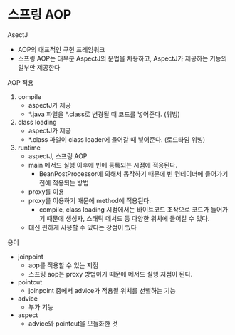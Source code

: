 # 스프링 AOP
AsectJ
- AOP의 대표적인 구현 프레임워크
- 스프링 AOP는 대부분 AspectJ의 문법을 차용하고, AspectJ가 제공하는 기능의 일부만 제공한다

AOP 적용
1. compile
   - aspectJ가 제공
   - *.java 파일을 *.class로 변경될 때 코드를 넣어준다. (위빙)
2. class loading
   - aspectJ가 제공
   - *.class 파일이 class loader에 들어갈 때 넣어준다. (로드타임 위빙)
3. runtime
   - aspectJ, 스프링 AOP
   - main 메서드 실행 이후에 빈에 등록되는 시점에 적용된다. 
      - BeanPostProcessor에 의해서 동작하기 때문에 빈 컨테이너에 들어가기 전에 적용되는 방법
   - proxy를 이용
   - proxy를 이용하기 때문에 method에 적용된다. 
      - compile, class loading 시점에서는 바이트코드 조작으로 코드가 들어가기 때문에 생성자, 스태틱 메서드 등 다양한 위치에 들어갈 수 있다. 
   - 대신 편하게 사용할 수 있다는 장점이 있다

용어
- joinpoint
   - aop를 적용할 수 있는 지점
   - 스프링 aop는 proxy 방법이기 때문에 메서드 실행 지점이 된다. 
- pointcut
   - joinpoint 중에서 advice가 적용될 위치를 선별하는 기능
- advice
   - 부가 기능
- aspect
   - advice와 pointcut을 모듈화한 것